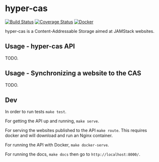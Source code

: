 # hyper-cas

[![Build Status](https://travis-ci.org/vtex/hyper-cas.svg?branch=master)](https://travis-ci.org/vtex/hyper-cas) [![Coverage Status](https://coveralls.io/repos/github/vtex/hyper-cas/badge.svg?branch=master)](https://coveralls.io/github/vtex/hyper-cas?branch=master) [![Docker](https://img.shields.io/docker/cloud/build/vtexcom/hyper-cas?label=Docker&style=flat)](https://hub.docker.com/r/vtexcom/hyper-cas/builds)

hyper-cas is a Content-Addressable Storage aimed at JAMStack websites.

## Usage - hyper-cas API

TODO.

## Usage - Synchronizing a website to the CAS

TODO.

## Dev

In order to run tests `make test`.

For getting the API up and running, `make serve`.

For serving the websites published to the API `make route`. This requires docker and will download and run an Nginx container.

For running the API with Docker, `make docker-serve`.

For running the docs, `make docs` then go to `http://localhost:8000/`.
